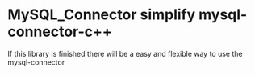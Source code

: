 # MySQL_Connector simplify mysql-connector-c++

If this library is finished there will be a easy and flexible way to use the mysql-connector
